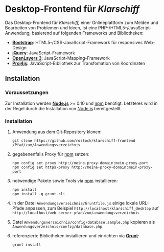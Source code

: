 # Desktop-Frontend für *Klarschiff*

Das Desktop-Frontend für *Klarschiff,* einer Onlineplattform zum Melden und Bearbeiten von Problemen und Ideen, ist eine PHP-/HTML5-/JavaScript-Anwendung, basierend auf folgenden Frameworks und Bibliotheken:

*   [**Bootstrap**](http://getbootstrap.com): HTML5-/CSS-JavaScript-Framework für responsives Web-Design
*   [**jQuery**](https://jquery.com): JavaScript-Framework
*   [**OpenLayers 3**](http://openlayers.org): JavaScript-Mapping-Framework
*   [**Proj4js**](https://github.com/proj4js/proj4js): JavaScript-Bibliothek zur Transfomation von Koordinaten

## Installation

### Voraussetzungen

Zur Installation werden [**Node.js**](http://nodejs.org) >= 0.10 und [npm](https://www.npmjs.com) benötigt. Letzteres wird in der Regel durch die Installation von [Node.js](http://nodejs.org) bereitgestellt.

### Installation

1.  Anwendung aus dem Git-Repository klonen:

        git clone https://github.com/rostock/klarschiff-frontend /Pfad/zum/Anwendungsverzeichnis
        
1.  gegebenenfalls Proxy für [npm](https://www.npmjs.com) setzen:
    
        npm config set proxy http://meine-proxy-domain:mein-proxy-port
        npm config set https-proxy http://meine-proxy-domain:mein-proxy-port

1.  notwendige Pakete sowie Tools via [npm](https://www.npmjs.com) installieren:

        npm install
        npm install -g grunt-cli

1.  in der Datei `Anwendungsverzeichnis/Gruntfile.js` einige lokale URL-Pfade anpassen, zum Beispiel `http://localhost/klarschiff_desktop` auf `http://localhost/web-server-pfad/zum/anwendungsverzeichnis`
1.  Datei `Anwendungsverzeichnis/config/database.sample.php` kopieren als `Anwendungsverzeichnis/config/database.php`
1.  referenzierte Bibliotheken installieren und einrichten via [**Grunt**](http://gruntjs.com):

        grunt install
